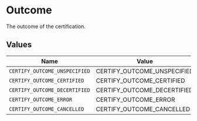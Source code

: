 # Outcome

The outcome of the certification.


## Values

| Name                          | Value                         |
| ----------------------------- | ----------------------------- |
| `CERTIFY_OUTCOME_UNSPECIFIED` | CERTIFY_OUTCOME_UNSPECIFIED   |
| `CERTIFY_OUTCOME_CERTIFIED`   | CERTIFY_OUTCOME_CERTIFIED     |
| `CERTIFY_OUTCOME_DECERTIFIED` | CERTIFY_OUTCOME_DECERTIFIED   |
| `CERTIFY_OUTCOME_ERROR`       | CERTIFY_OUTCOME_ERROR         |
| `CERTIFY_OUTCOME_CANCELLED`   | CERTIFY_OUTCOME_CANCELLED     |